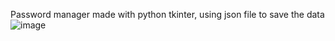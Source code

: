 Password manager made with python tkinter, using json file to save the data
![image](https://github.com/OctavioCastillo/password_manager/assets/150285991/839ce201-8e6d-4ab4-9040-95f89855305f)
